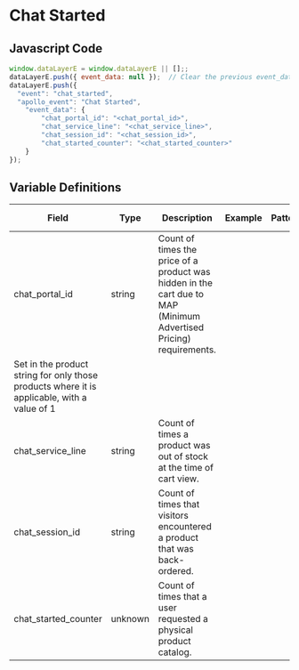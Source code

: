 # Chat Started

### 

## Javascript Code
```js
window.dataLayerE = window.dataLayerE || [];;
dataLayerE.push({ event_data: null });  // Clear the previous event_data object.;
dataLayerE.push({
  "event": "chat_started",
  "apollo_event": "Chat Started",
    "event_data": {
        "chat_portal_id": "<chat_portal_id>",
        "chat_service_line": "<chat_service_line>",
        "chat_session_id": "<chat_session_id>",
        "chat_started_counter": "<chat_started_counter>"
    }
});
```

## Variable Definitions

|Field|Type|Description|Example|Pattern|Min Length|Max Length|Minimum|Maximum|Multiple Of|
| --- | --- | --- | --- | --- | --- | --- | --- | --- | --- |
|chat_portal_id|string|Count of times the price of a product was hidden in the cart due to MAP \(Minimum Advertised Pricing\) requirements.
  Set in the product string for only those products where it is applicable, with a value of 1||||||||
|chat_service_line|string|Count of times a product was out of stock at the time of cart view.||||||||
|chat_session_id|string|Count of times that visitors encountered a product that was back-ordered.||||||||
|chat_started_counter|unknown|Count of times that a user requested a physical product catalog.||||||||




